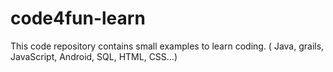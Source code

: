 code4fun-learn
==============

This code repository contains small examples to learn coding. ( Java, grails, JavaScript, Android, SQL, HTML, CSS...)
